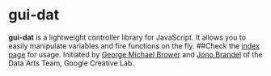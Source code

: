 # gui-dat
**gui-dat** is a lightweight controller library for JavaScript. It allows you to easily manipulate variables and fire functions on the fly.
##Check the [index page](http://jonobr1.github.com/gui-dat/) for usage.
Initiated by [George Michael Brower](http://georgemichaelbrower.com/) and [Jono Brandel](http://jonobr1.com/) of the Data Arts Team, Google Creative Lab.
